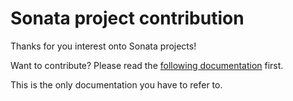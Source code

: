 # Sonata project contribution

Thanks for you interest onto Sonata projects!

Want to contribute? Please read the [following documentation](templates/project/CONTRIBUTING.md) first.

This is the only documentation you have to refer to.
